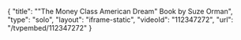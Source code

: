{
    "title": "\"The Money Class American Dream\" Book by Suze Orman",
    "type": "solo",
    "layout": "iframe-static",
    "videoId": "112347272",
    "url": "\/tvpembed\/112347272"
}